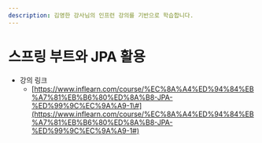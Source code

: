 ```yaml
---
description: 김영한 강사님의 인프런 강의를 기반으로 학습합니다.
---
```


# 스프링 부트와 JPA 활용

* 강의 링크
  * [https://www.inflearn.com/course/%EC%8A%A4%ED%94%84%EB%A7%81%EB%B6%80%ED%8A%B8-JPA-%ED%99%9C%EC%9A%A9-1\#](https://www.inflearn.com/course/%EC%8A%A4%ED%94%84%EB%A7%81%EB%B6%80%ED%8A%B8-JPA-%ED%99%9C%EC%9A%A9-1#)



